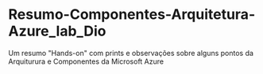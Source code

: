 # Resumo-Componentes-Arquitetura-Azure_lab_Dio
Um resumo "Hands-on" com prints e observações sobre alguns pontos da Arquiturura e Componentes da Microsoft Azure
